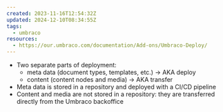 ```yaml
---
created: 2023-11-16T12:54:32Z
updated: 2024-12-10T08:34:55Z
tags:
  - umbraco
resources:
  - https://our.umbraco.com/documentation/Add-ons/Umbraco-Deploy/
---
```

- Two separate parts of deployment:
	- meta data (document types, templates, etc.) -> AKA deploy
	- content (content nodes and media) -> AKA transfer
- Meta data is stored in a repository and deployed with a CI/CD pipeline
- Content and media are not stored in a repository: they are transferred directly from the Umbraco backoffice 